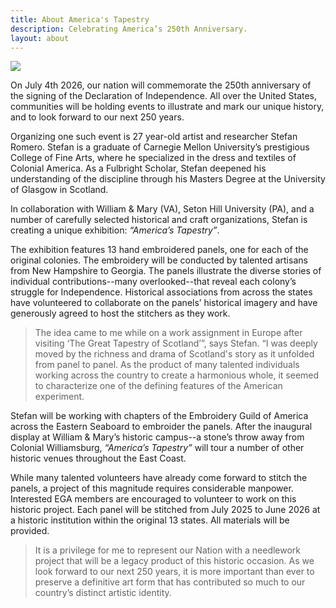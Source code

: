 ```yaml
---
title: About America's Tapestry
description: Celebrating America’s 250th Anniversary.
layout: about
---
```


![](/images/about/about-us.png)

On July 4th 2026, our nation will commemorate the 250th anniversary of the signing of the Declaration of Independence. All over the United States, communities will be holding events to illustrate and mark our unique history, and to look forward to our next 250 years.

Organizing one such event is 27 year-old artist and researcher Stefan Romero. Stefan is a graduate of Carnegie Mellon University’s prestigious College of Fine Arts, where he specialized in the dress and textiles of Colonial America. As a Fulbright Scholar, Stefan deepened his understanding of the discipline through his Masters Degree at the University of Glasgow in Scotland.

In collaboration with William & Mary (VA), Seton Hill University (PA), and a number of carefully selected historical and craft organizations, Stefan is creating a unique exhibition: _“America’s Tapestry”_.

The exhibition features 13 hand embroidered panels, one for each of the original colonies. The embroidery will be conducted by talented artisans from New Hampshire to Georgia. The panels illustrate the diverse stories of individual contributions--many overlooked--that reveal each colony’s struggle for Independence. Historical associations from across the states have volunteered to collaborate on the panels’ historical imagery and have generously agreed to host the stitchers as they work.

> The idea came to me while on a work assignment in Europe after visiting ‘The Great Tapestry of Scotland’”, says Stefan. “I was deeply moved by the richness and drama of Scotland's story as it unfolded from panel to panel. As the product of many talented individuals working across the country to create a harmonious whole, it seemed to characterize one of the defining features of the American experiment.

Stefan will be working with chapters of the Embroidery Guild of America across the Eastern Seaboard to embroider the panels. After the inaugural display at William & Mary’s historic campus--a stone’s throw away from Colonial Williamsburg, _“America’s Tapestry”_ will tour a number of other historic venues throughout the East Coast.

While many talented volunteers have already come forward to stitch the panels, a
project of this magnitude requires considerable manpower. Interested EGA members are encouraged to volunteer to work on this historic project. Each panel will be stitched from July 2025 to June 2026 at a historic institution within the original 13 states. All materials will be provided.

> It is a privilege for me to represent our Nation with a needlework project that will be a legacy product of this historic occasion. As we look forward to our next 250 years, it is more important than ever to preserve a definitive art form that has contributed so much to our country’s distinct artistic identity.
